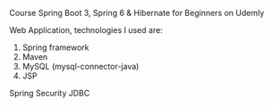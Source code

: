Course Spring Boot 3, Spring 6 & Hibernate for Beginners on Udemly

Web Application, technologies I used are:

1. Spring framework
2. Maven
3. MySQL (mysql-connector-java)
4. JSP

Spring Security JDBC

